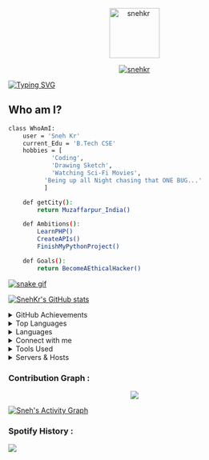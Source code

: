 <a href="https://snehkr.netlify.app/">
<p align="center">
  <img src="https://ik.imagekit.io/snehkr/snehkrtext_Gjvw3QhLC.png" height="100px" alt="snehkr">
</p></a>

<a href="https://snehkr.netlify.app/">
<p align="center">
  <img src="https://git-visitors.vercel.app/api/snehkr" alt="snehkr">
</p></a>

[![Typing SVG](https://readme-typing-svg.demolab.com?font=Lobster&size=30&pause=2000&color=F7B930&center=true&width=1035&lines=A+passionate+backend+developer+from+India)](https://github.com/snehkr)

## Who am I?

```bash
class WhoAmI:
 	user = 'Sneh Kr'
	current_Edu = 'B.Tech CSE'
	hobbies = [
		    'Coding',
		    'Drawing Sketch',
		    'Watching Sci-Fi Movies',
	      'Being up all Night chasing that ONE BUG...'
		  ]

	def getCity():
		return Muzaffarpur_India()

	def Ambitions():
		LearnPHP()
		CreateAPIs()
		FinishMyPythonProject()

	def Goals():
		return BecomeAEthicalHacker()


```

[![snake gif](https://drive.snehkr.workers.dev/0:/snehkr-grid-snake.svg)](https://snehkr.netlify.app/)

[![SnehKr's GitHub stats](https://github-readme-stats.vercel.app/api?username=snehkr&theme=aura&count_private=true&show_icons=true&cache_seconds=900)](https://snehkr.netlify.app/)

<details>
  <summary>GitHub Achievements</summary>
  <br/>
<p align="left"> <a href="https://github.com/snehkr"><img src="https://github-profile-trophy.vercel.app/?username=snehkr" alt="snehkr" /></a> </p>

</details>
<details>
    <summary>Top Languages</summary>
    <br/>

[![Top Langs](https://github-readme-stats.vercel.app/api/top-langs/?username=snehkr)](https://github.com/snehkr)

</details>

<details>
    <summary>Languages</summary>
    <br/>
<p align="left">

<a href="https://developer.android.com" target="_blank" rel="noreferrer"> <img src="https://developer.android.com/static/studio/images/new-studio-logo-1.png" alt="android" width="40" height="40"/> </a>
<a href="https://aws.amazon.com" target="_blank" rel="noreferrer"> <img src="https://upload.wikimedia.org/wikipedia/commons/thumb/1/1d/AmazonWebservices_Logo.svg/250px-AmazonWebservices_Logo.svg.png" alt="aws" width="120" height="40"/> </a>
<a href="https://www.gnu.org/software/bash/" target="_blank" rel="noreferrer"> <img src="https://upload.wikimedia.org/wikipedia/commons/thumb/4/4b/Bash_Logo_Colored.svg/250px-Bash_Logo_Colored.svg.png" alt="bash" width="40" height="40"/> </a>
<a href="https://getbootstrap.com" target="_blank" rel="noreferrer"> <img src="https://upload.wikimedia.org/wikipedia/commons/thumb/b/b2/Bootstrap_logo.svg/250px-Bootstrap_logo.svg.png" alt="bootstrap" width="50" height="40"/> </a>
<a href="https://www.cprogramming.com/" target="_blank" rel="noreferrer"> <img src="https://upload.wikimedia.org/wikipedia/commons/thumb/1/18/C_Programming_Language.svg/250px-C_Programming_Language.svg.png" alt="c" width="40" height="40"/> </a>
<a href="https://www.w3schools.com/cpp/" target="_blank" rel="noreferrer"> <img src="https://upload.wikimedia.org/wikipedia/commons/thumb/1/18/ISO_C%2B%2B_Logo.svg/250px-ISO_C%2B%2B_Logo.svg.png" alt="cplusplus" width="40" height="40"/> </a>
<a href="https://www.w3schools.com/css/" target="_blank" rel="noreferrer"> <img src="https://cdn.freebiesupply.com/logos/large/2x/css3-logo-png-transparent.png" alt="css3" width="40" height="40"/> </a>

</p>
</details>

<details>
    <summary>Connect with me</summary>
    <br/>
<p align="left">
<a href="https://codepen.io/snehkr" target="blank"><img align="center" src="https://blog.codepen.io/wp-content/uploads/2012/06/Button-Black-Large.png" alt="snehkr" height="40" width="40" /></a>
<a href="https://linkedin.com/in/snehkr" target="blank"><img align="center" src="https://upload.wikimedia.org/wikipedia/commons/thumb/f/f8/LinkedIn_icon_circle.svg/250px-LinkedIn_icon_circle.svg.png" alt="snehkr" height="40" width="40" /></a>
<a href="https://fb.com/krsneh" target="blank"><img align="center" src="https://seeklogo.com/images/F/facebook-icon-logo-819DD0A07B-seeklogo.com.png" alt="krsneh" height="40" width="40" /></a>
<a href="https://instagram.com/snehkr_" target="blank"><img align="center" src="https://png.pngtree.com/png-vector/20221018/ourmid/pngtree-instagram-icon-png-image_6315974.png" alt="snehkr_" height="40" width="40" /></a>
<a href="https://www.hackerrank.com/snehkr" target="blank"><img align="center" src="https://upload.wikimedia.org/wikipedia/commons/thumb/4/40/HackerRank_Icon-1000px.png/250px-HackerRank_Icon-1000px.png" alt="snehkr" height="40" width="40" /></a>
<a href="https://www.leetcode.com/snehkr" target="blank"><img align="center" src="https://cdn.iconscout.com/icon/free/png-256/free-leetcode-3521542-2944960.png" alt="snehkr" height="40" width="40" /></a>
<a href="https://www.hackerearth.com/@snehkr" target="blank"><img align="center" src="https://upload.wikimedia.org/wikipedia/commons/e/e8/HackerEarth_logo.png" alt="@snehkr" height="40" width="40" /></a>
</p>

</details>

<details>
    <summary>Tools Used</summary>
    <br/>
<p>
<a href="https://www.docker.com/" target="_blank" rel="noreferrer"> <img src="https://www.docker.com/wp-content/uploads/2022/03/Moby-logo.png" alt="docker" width="40" height="40"/> </a>
<a href="https://expressjs.com" target="_blank" rel="noreferrer"> <img src="https://aglowiditsolutions.com/wp-content/uploads/2018/12/ExpressJS.png" alt="express" width="40" height="40"/> </a>
<a href="https://firebase.google.com/" target="_blank" rel="noreferrer"> <img src="https://www.vectorlogo.zone/logos/firebase/firebase-icon.svg" alt="firebase" width="40" height="40"/> </a>
<a href="https://cloud.google.com" target="_blank" rel="noreferrer"> <img src="https://www.vectorlogo.zone/logos/google_cloud/google_cloud-icon.svg" alt="gcp" width="40" height="40"/> </a>
<a href="https://git-scm.com/" target="_blank" rel="noreferrer"> <img src="https://www.vectorlogo.zone/logos/git-scm/git-scm-icon.svg" alt="git" width="40" height="40"/> </a>
<a href="https://heroku.com" target="_blank" rel="noreferrer"> <img src="https://www.vectorlogo.zone/logos/heroku/heroku-icon.svg" alt="heroku" width="40" height="40"/> </a>
<a href="https://www.w3.org/html/" target="_blank" rel="noreferrer"> <img src="https://upload.wikimedia.org/wikipedia/commons/thumb/6/61/HTML5_logo_and_wordmark.svg/250px-HTML5_logo_and_wordmark.svg.png" alt="html5" width="40" height="40"/> </a>
<a href="https://developer.mozilla.org/en-US/docs/Web/JavaScript" target="_blank" rel="noreferrer"> <img src="https://upload.wikimedia.org/wikipedia/commons/thumb/6/6a/JavaScript-logo.png/250px-JavaScript-logo.png" alt="javascript" width="40" height="40"/> </a>
<a href="https://www.linux.org/" target="_blank" rel="noreferrer"> <img src="https://images.vexels.com/media/users/3/140692/isolated/lists/72d1f12edf758d24f5b6db73bac4f297-linux-logo.png" alt="linux" width="40" height="40"/> </a>

</p>
</details>

<details>
    <summary>Servers & Hosts</summary>
    <br/>
<p> 
<a href="https://www.mongodb.com/" target="_blank" rel="noreferrer"> <img src="https://cdn.icon-icons.com/icons2/2415/PNG/512/mongodb_original_wordmark_logo_icon_146425.png" alt="mongodb" width="40" height="40"/> </a> 
<a href="https://www.mysql.com/" target="_blank" rel="noreferrer"> <img src="https://upload.wikimedia.org/wikipedia/labs/8/8e/Mysql_logo.png" alt="mysql" width="60" height="40"/> </a> 
<a href="https://www.nginx.com" target="_blank" rel="noreferrer"> <img src="https://linuxscriptshub.com/wp-content/uploads/2017/04/Nginx-Logo.png" alt="nginx" width="40" height="40"/> </a> 
<a href="https://nodejs.org" target="_blank" rel="noreferrer"> <img src="https://static-00.iconduck.com/assets.00/node-js-icon-227x256-913nazt0.png" alt="nodejs" width="40" height="40"/> </a> 
<a href="https://www.photoshop.com/en" target="_blank" rel="noreferrer"> <img src="https://cdn-icons-png.flaticon.com/512/541/541586.png" alt="photoshop" width="40" height="40"/> </a> 
<a href="https://www.php.net" target="_blank" rel="noreferrer"> <img src="https://upload.wikimedia.org/wikipedia/commons/thumb/3/31/Webysther_20160423_-_Elephpant.svg/250px-Webysther_20160423_-_Elephpant.svg.png" alt="php" width="50" height="40"/> </a> 
<a href="https://www.python.org" target="_blank" rel="noreferrer"> <img src="https://cdn-icons-png.flaticon.com/512/919/919852.png" alt="python" width="40" height="40"/> </a> 
<a href="https://reactjs.org/" target="_blank" rel="noreferrer"> <img src="https://cdn-icons-png.flaticon.com/512/1183/1183672.png" alt="react" width="40" height="40"/> </a> 
<a href="https://reactnative.dev/" target="_blank" rel="noreferrer"> <img src="https://reactnative.dev/img/header_logo.svg" alt="reactnative" width="40" height="40"/> </a>
</p>
</details>

### Contribution Graph :

<p align="center">
  <a href="https://snehkr.netlify.app">
    <img src="https://streak-stats.demolab.com?user=snehkr&theme=gruvbox_duo&hide_border=true&date_format=M%20j%5B%2C%20Y%5D&fire=DD0000"/>
  </a>
</p>

<a href="https://snehkr.netlify.app">
<img alt="Sneh's Activity Graph" src="https://github-readme-activity-graph.vercel.app/graph?username=snehkr&bg_color=1F222E&color=F8D866&line=F85D7F&point=FFFFFF&hide_border=true" />
</a>

### Spotify History :

<div>
  <a href="https://snehkr.netlify.app">
    <img src="https://spotify-recently-played-readme.vercel.app/api?user=317asspxczfip34rkeedufpidgmu&width=500&count=5&unique=1"/>
  </a>
</div>
